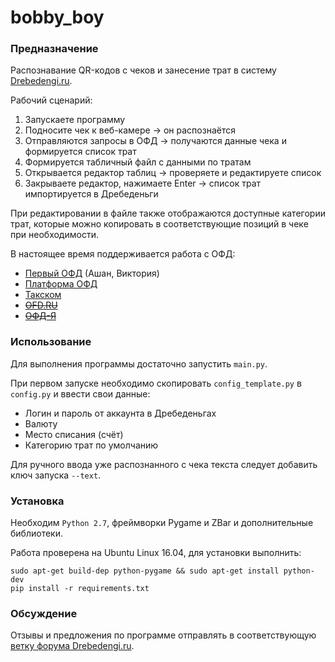 bobby_boy
===

### Предназначение

Распознавание QR-кодов с чеков и занесение трат в систему [Drebedengi.ru](http://drebedengi.ru).

Рабочий сценарий:
1. Запускаете программу
1. Подносите чек к веб-камере -> он распознаётся
1. Отправляются запросы в ОФД -> получаются данные чека и формируется список трат
1. Формируется табличный файл с данными по тратам
1. Открывается редактор таблиц -> проверяете и редактируете список
1. Закрываете редактор, нажимаете Enter -> список трат импортируется в Дребеденьги

При редактировании в файле также отображаются доступные категории трат, которые можно копировать в 
соответствующие позиций в чеке при необходимости. 

В настоящее время поддерживается работа с ОФД:
- [Первый ОФД](https://consumer.1-ofd.ru/#/landing) (Ашан, Виктория)
- [Платформа ОФД](https://lk.platformaofd.ru/web/noauth/cheque/search)
- [Такском](https://receipt.taxcom.ru/)
- ~~[OFD.RU](https://ofd.ru/checkinfo)~~
- ~~[ОФД-Я](https://ofd-ya.ru/check)~~

### Использование

Для выполнения программы достаточно запустить `main.py`. 

При первом запуске необходимо скопировать `config_template.py` в `config.py` и ввести свои данные:
- Логин и пароль от аккаунта в Дребеденьгах
- Валюту
- Место списания (счёт) 
- Категорию трат по умолчанию

Для ручного ввода уже распознанного с чека текста следует добавить ключ запуска `--text`.


### Установка

Необходим `Python 2.7`, фреймворки Pygame и ZBar и дополнительные библиотеки.

Работа проверена на Ubuntu Linux 16.04, для установки выполнить:
```
sudo apt-get build-dep python-pygame && sudo apt-get install python-dev
pip install -r requirements.txt
```

### Обсуждение

Отзывы и предложения по программе отправлять в соответствующую [ветку форума Drebedengi.ru](https://www.drebedengi.ru/?module=forumMessageList&topic_id=8486).